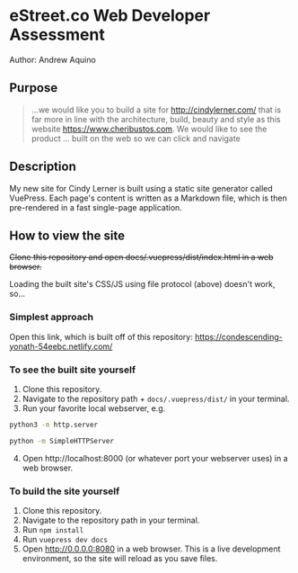 # eStreet.co Web Developer Assessment

Author: Andrew Aquino

## Purpose

> ...we would like you to build a site for http://cindylerner.com/ that is far more in line with the architecture, build, beauty and style as this website https://www.cheribustos.com. We would like to see the product ... built on the web so we can click and navigate

## Description

My new site for Cindy Lerner is built using a static site generator called VuePress. Each page's content is written as a Markdown file, which is then pre-rendered in a fast single-page application.

## How to view the site

~~Clone this repository and open docs/.vuepress/dist/index.html in a web browser.~~

Loading the built site's CSS/JS using file protocol (above) doesn't work, so...

### Simplest approach

Open this link, which is built off of this repository: https://condescending-yonath-54eebc.netlify.com/

### To see the built site yourself

1. Clone this repository.
2. Navigate to the repository path + `docs/.vuepress/dist/` in your terminal.
3. Run your favorite local webserver, e.g.
```sh
python3 -m http.server
```

```sh
python -m SimpleHTTPServer
```
4. Open http://localhost:8000 (or whatever port your webserver uses) in a web browser.

### To build the site yourself

1. Clone this repository.
2. Navigate to the repository path in your terminal.
3. Run `npm install`
4. Run `vuepress dev docs`
5. Open http://0.0.0.0:8080 in a web browser. This is a live development environment, so the site will reload as you save files.